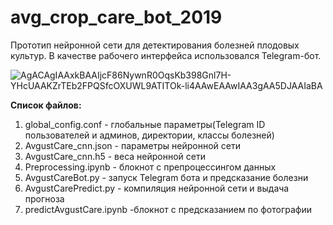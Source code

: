 # avg_crop_care_bot_2019
Прототип нейронной сети для детектирования болезней плодовых культур. В качестве рабочего интерфейса использовался Telegram-бот.

![AgACAgIAAxkBAAIjcF86NywnR0OqsKb398Gnl7H-YHcUAAKZrTEb2FPQSfcOXUWL9ATITOk-li4AAwEAAwIAA3gAA5DJAAIaBA](https://github.com/suuurfinbird/avg_crop_care_bot_2019/assets/145972187/1fa3548b-25e9-4cdf-8114-8b617f016115)

**Список файлов:**
1. global_config.conf - глобальные параметры(Telegram ID пользователей и админов, директории, классы болезней)
2. AvgustCare_cnn.json - параметры нейронной сети
3. AvgustCare_cnn.h5 - веса нейронной сети
4. Preprocessing.ipynb - блокнот с препроцессингом данных
5. AvgustCareBot.py - запуск Telegram бота и предсказание болезни
6. AvgustCarePredict.py - компиляция нейронной сети и выдача прогноза
7. predictAvgustCare.ipynb -блокнот с предсказанием по фотографии
